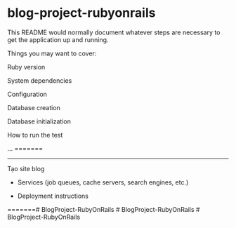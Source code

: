 # blog-project-rubyonrails
This README would normally document whatever steps are necessary to get the application up and running.

Things you may want to cover:

Ruby version

System dependencies

Configuration

Database creation

Database initialization

How to run the test

... =======

--------------------------------
Tạo site blog 

* Services (job queues, cache servers, search engines, etc.)

* Deployment instructions

=======#   B l o g P r o j e c t - R u b y O n R a i l s  
 #   B l o g P r o j e c t - R u b y O n R a i l s  
 #   B l o g P r o j e c t - R u b y O n R a i l s  
 